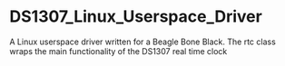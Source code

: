# DS1307_Linux_Userspace_Driver
A Linux userspace driver written for a Beagle Bone Black. The rtc class wraps the  main functionality of the DS1307 real time clock 
